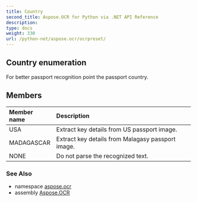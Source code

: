```yaml
---
title: Country
second_title: Aspose.OCR for Python via .NET API Reference
description: 
type: docs
weight: 330
url: /python-net/aspose.ocr/ocrpreset/
---
```


## Country enumeration

For better passport recognition point the passport country.

## Members
| Member name | Description |
| :- | :- |
|USA|Extract key details from US passport image.|
|MADAGASCAR|Extract key details from Malagasy passport image.|
|NONE|Do not parse the recognized text.|

### See Also

* namespace [aspose.ocr](/ocr/python-net/aspose.ocr/)
* assembly [Aspose.OCR](/ocr/python-net/)

